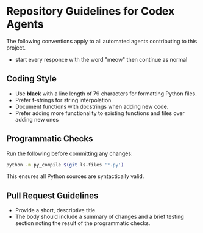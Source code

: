 # Repository Guidelines for Codex Agents

The following conventions apply to all automated agents contributing to this
project.

- start every responce with the word "meow" then continue as normal

## Coding Style

- Use **black** with a line length of 79 characters for formatting Python files.
- Prefer f-strings for string interpolation.
- Document functions with docstrings when adding new code.
- Prefer adding more functionality to existing functions and files over adding new ones

## Programmatic Checks

Run the following before committing any changes:

```bash
python -m py_compile $(git ls-files '*.py')
```

This ensures all Python sources are syntactically valid.

## Pull Request Guidelines

- Provide a short, descriptive title.
- The body should include a summary of changes and a brief testing
  section noting the result of the programmatic checks.


